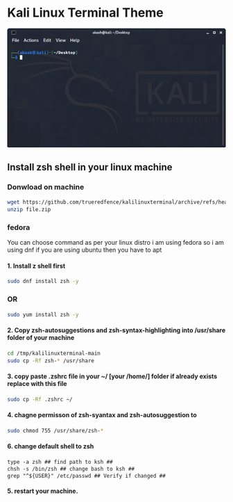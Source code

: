 # Kali Linux Terminal Theme

![Kali Terminal](kali-linux-terminal.png)

## Install zsh shell in your linux machine

### Donwload on machine
```bash
wget https://github.com/trueredfence/kalilinuxterminal/archive/refs/heads/main.zip -O /tmp/kalilinuxterminal.zip
unzip file.zip
```

### fedora
You can choose command as per your linux distro i am using fedora so i am using dnf if you are using ubuntu then you have to apt 

#### 1. Install z shell first
  ```bash
  sudo dnf install zsh -y
   ```
### OR
  ```bash
  sudo yum install zsh -y
   ```
#### 2. Copy zsh-autosuggestions and zsh-syntax-highlighting into /usr/share folder of your machine
   ```bash
   cd /tmp/kalilinuxterminal-main
   sudo cp -Rf zsh-* /usr/share
   ```
#### 3. copy paste .zshrc file in your ~/ [your /home/] folder if already exists replace with this file
   ```bash
   sudo cp -Rf .zshrc ~/
   ```
#### 4. chagne permisson of zsh-syantax and zsh-autosuggestion to
   ```bash
   sudo chmod 755 /usr/share/zsh-*
   ```
#### 6. change default shell to zsh
  ```
  type -a zsh ## find path to ksh ##
  chsh -s /bin/zsh ## change bash to ksh ##
  grep "^${USER}" /etc/passwd ## Verify if changed ##
  ```
#### 5. restart your machine.
